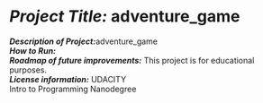
# <h1><strong><em>Project Title:</em></strong>   adventure_game</H1>
<strong><em>Description of Project:</em></strong>adventure_game <br>
<strong><em>How to Run:</em></strong>  <br>
<strong><em>Roadmap of future improvements:</em></strong>  This project is for educational purposes. <br>
<strong><em>License information:</em></strong>  UDACITY <br>
Intro to Programming Nanodegree
